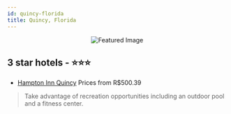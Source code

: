 ```yaml
---
id: quincy-florida
title: Quincy, Florida
---
```


<center><img src="https://i.travelapi.com/hotels/2000000/1530000/1528000/1527902/97716182_z.jpg" alt="Featured Image" /></center>


##  3 star hotels - ⭐️⭐️⭐️

-    [Hampton Inn Quincy](https://us.hurb.com/hotels/quincy/hampton-inn-quincy-JNP-JP083840?cmp=18055) Prices from R$500.39
   > Take advantage of recreation opportunities including an outdoor pool and a fitness center.
